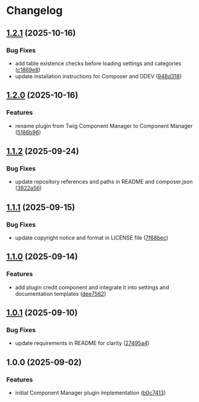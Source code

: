 # Changelog

## [1.2.1](https://github.com/LindemannRock/craft-component-manager/compare/v1.2.0...v1.2.1) (2025-10-16)


### Bug Fixes

* add table existence checks before loading settings and categories ([c1869e8](https://github.com/LindemannRock/craft-component-manager/commit/c1869e8eb910c13f6e4c8d2477beec449d97884b))
* update installation instructions for Composer and DDEV ([948d318](https://github.com/LindemannRock/craft-component-manager/commit/948d318de2691c92b73f5928d27f041b968b2895))

## [1.2.0](https://github.com/LindemannRock/craft-component-manager/compare/v1.1.2...v1.2.0) (2025-10-16)


### Features

* rename plugin from Twig Component Manager to Component Manager ([5186b96](https://github.com/LindemannRock/craft-component-manager/commit/5186b960b65119c75d08965c2f4d7f97165c2c1a))

## [1.1.2](https://github.com/LindemannRock/craft-component-manager/compare/v1.1.1...v1.1.2) (2025-09-24)


### Bug Fixes

* update repository references and paths in README and composer.json ([3822a56](https://github.com/LindemannRock/craft-component-manager/commit/3822a5605c972ac50351e66fff1bd84f99778a03))

## [1.1.1](https://github.com/LindemannRock/component-manager/compare/v1.1.0...v1.1.1) (2025-09-15)


### Bug Fixes

* update copyright notice and format in LICENSE file ([7f68bec](https://github.com/LindemannRock/component-manager/commit/7f68bec40bae681a23ffb9091f86caf8283e012c))

## [1.1.0](https://github.com/LindemannRock/component-manager/compare/v1.0.1...v1.1.0) (2025-09-14)


### Features

* add plugin credit component and integrate it into settings and documentation templates ([dee7562](https://github.com/LindemannRock/component-manager/commit/dee7562b7e89510ec0383be27d05a4d872a45bec))

## [1.0.1](https://github.com/LindemannRock/component-manager/compare/v1.0.0...v1.0.1) (2025-09-10)


### Bug Fixes

* update requirements in README for clarity ([27495a4](https://github.com/LindemannRock/component-manager/commit/27495a477ed2868a40d969da02a370ebbead44f6))

## 1.0.0 (2025-09-02)


### Features

* initial Component Manager plugin implementation ([b0c7413](https://github.com/LindemannRock/component-manager/commit/b0c7413de34068de7d464c84316c4d15a85c406f))
